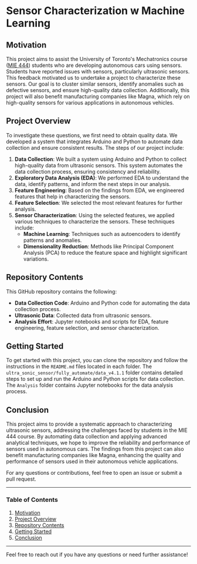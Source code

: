 # Sensor Characterization w Machine Learning

## Motivation

This project aims to assist the University of Toronto's Mechatronics course ([MIE 444](https://engineering.calendar.utoronto.ca/course/mie444h1)) students who are developing autonomous cars using sensors. Students have reported issues with sensors, particularly ultrasonic sensors. This feedback motivated us to undertake a project to characterize these sensors. Our goal is to cluster similar sensors, identify anomalies such as defective sensors, and ensure high-quality data collection. Additionally, this project will also benefit manufacturing companies like Magna, which rely on high-quality sensors for various applications in autonomous vehicles.

## Project Overview

To investigate these questions, we first need to obtain quality data. We developed a system that integrates Arduino and Python to automate data collection and ensure consistent results. The steps of our project include:

1. **Data Collection**: We built a system using Arduino and Python to collect high-quality data from ultrasonic sensors. This system automates the data collection process, ensuring consistency and reliability.
2. **Exploratory Data Analysis (EDA)**: We performed EDA to understand the data, identify patterns, and inform the next steps in our analysis.
3. **Feature Engineering**: Based on the findings from EDA, we engineered features that help in characterizing the sensors.
4. **Feature Selection**: We selected the most relevant features for further analysis.
5. **Sensor Characterization**: Using the selected features, we applied various techniques to characterize the sensors. These techniques include:
   - **Machine Learning**: Techniques such as autoencoders to identify patterns and anomalies.
   - **Dimensionality Reduction**: Methods like Principal Component Analysis (PCA) to reduce the feature space and highlight significant variations.

## Repository Contents

This GitHub repository contains the following:

- **Data Collection Code**: Arduino and Python code for automating the data collection process.
- **Ultrasonic Data**: Collected data from ultrasonic sensors.
- **Analysis Effort**: Jupyter notebooks and scripts for EDA, feature engineering, feature selection, and sensor characterization.

## Getting Started

To get started with this project, you can clone the repository and follow the instructions in the `README.md` files located in each folder. The `ultra_sonic_sensor/fully_automate/data_v4.1.1` folder contains detailed steps to set up and run the Arduino and Python scripts for data collection. The `Analysis` folder contains Jupyter notebooks for the data analysis process.

## Conclusion

This project aims to provide a systematic approach to characterizing ultrasonic sensors, addressing the challenges faced by students in the MIE 444 course. By automating data collection and applying advanced analytical techniques, we hope to improve the reliability and performance of sensors used in autonomous cars. The findings from this project can also benefit manufacturing companies like Magna, enhancing the quality and performance of sensors used in their autonomous vehicle applications.

For any questions or contributions, feel free to open an issue or submit a pull request.

---

### Table of Contents

1. [Motivation](#motivation)
2. [Project Overview](#project-overview)
3. [Repository Contents](#repository-contents)
4. [Getting Started](#getting-started)
5. [Conclusion](#conclusion)

---

Feel free to reach out if you have any questions or need further assistance!
